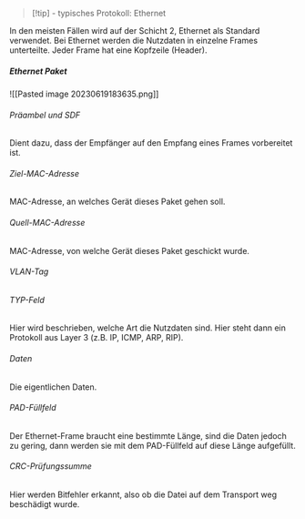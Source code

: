 >[!tip] - typisches Protokoll: Ethernet

In den meisten Fällen wird auf der Schicht 2, Ethernet als Standard verwendet. Bei Ethernet werden die Nutzdaten in einzelne Frames unterteilte. Jeder Frame hat eine Kopfzeile (Header). 
##### Ethernet Paket
![[Pasted image 20230619183635.png]]
###### Präambel und SDF
Dient dazu, dass der Empfänger auf den Empfang eines Frames vorbereitet ist.

###### Ziel-MAC-Adresse
MAC-Adresse, an welches Gerät dieses Paket gehen soll.

###### Quell-MAC-Adresse
MAC-Adresse, von welche Gerät dieses Paket geschickt wurde.

###### VLAN-Tag


###### TYP-Feld
Hier wird beschrieben, welche Art die Nutzdaten sind. Hier steht dann ein Protokoll aus Layer 3 (z.B. IP, ICMP, ARP, RIP).

###### Daten
Die eigentlichen Daten.

###### PAD-Füllfeld
Der Ethernet-Frame braucht eine bestimmte Länge, sind die Daten jedoch zu gering, dann werden sie mit dem PAD-Füllfeld auf diese Länge aufgefüllt.

###### CRC-Prüfungssumme
Hier werden Bitfehler erkannt, also ob die Datei auf dem Transport weg beschädigt wurde.